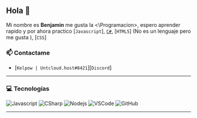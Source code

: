 ## Hola 👋

Mi nombre es **Benjamin** me gusta la <\Programacion>, espero aprender rapido y por ahora practico [`Javascript`], [`C#`], [`HTML5`] (No es un lenguaje pero me gusta ), [`CSS`]

### 📫 Contactame

-  [`Kelpow | Untcloud.host#8421`][`Discord`]

---

### 💻 Tecnologías
![Javascript](https://img.shields.io/static/v1?label=JavaScript&message=NEEEXT&style=for-the-badge&color=F7DF1E&logo=JavaScript)
![CSharp](https://img.shields.io/static/v1?label=C%23&message=Pequee&color=239120&style=for-the-badge&logo=c-sharp)
![Nodejs](https://img.shields.io/static/v1?label=Nodejs&message=Nodesito&color=68a063&style=for-the-badge&logo=Node.js)
![VSCode](https://img.shields.io/static/v1?label=VSCode&message=Mi-Editor&style=for-the-badge&color=1FC0A7&logo=visual-studio-code)
![GitHub](https://img.shields.io/static/v1?label=GitHub&message=:O&style=for-the-badge&color=f34f29&logo=git)

---

<!--Links-->

[`Typescript`]: https://www.typescriptlang.org/
[`Python`]: https://www.python.org/
[`C#`]: https://visualstudio.microsoft.com

